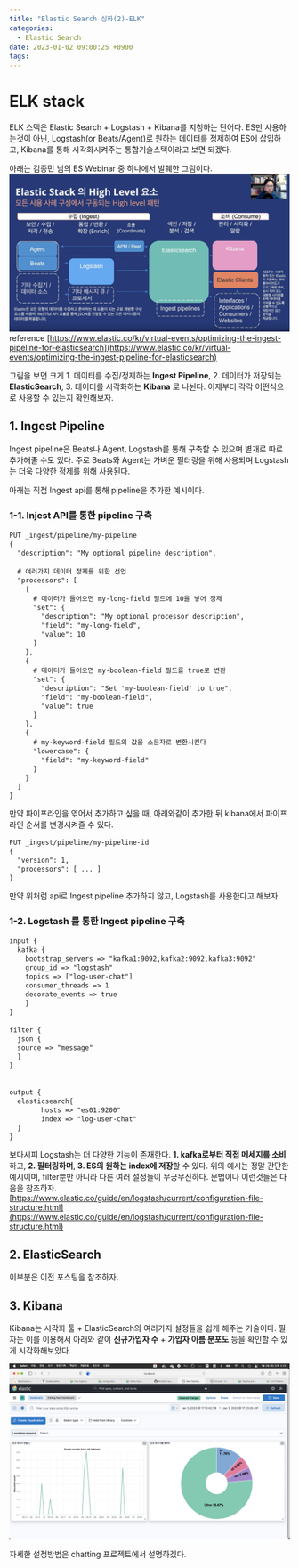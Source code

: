 ```yaml
---
title: "Elastic Search 심화(2)-ELK"
categories:
  - Elastic Search
date: 2023-01-02 09:00:25 +0900
tags:
---
```

# ELK stack
ELK 스택은 Elastic Search + Logstash + Kibana를 지칭하는 단어다. ES만 사용하는것이 아닌, Logstash(or Beats/Agent)로 원하는 데이터를 정제하여 ES에 삽입하고, Kibana를 통해 시각화시켜주는 통합기술스택이라고 보면 되겠다.

아래는 김종민 님의 ES Webinar 중 하나에서 발췌한 그림이다.
![img](../../assets/img/es/3.png)
reference [https://www.elastic.co/kr/virtual-events/optimizing-the-ingest-pipeline-for-elasticsearch](https://www.elastic.co/kr/virtual-events/optimizing-the-ingest-pipeline-for-elasticsearch)

그림을 보면 크게 1. 데이터를 수집/정제하는 **Ingest Pipeline**, 2. 데이터가 저장되는 **ElasticSearch**, 3. 데이터를 시각화하는 **Kibana** 로 나뉜다. 이제부터 각각 어떤식으로 사용할 수 있는지 확인해보자.

## 1. Ingest Pipeline
Ingest pipeline은 Beats나 Agent, Logstash를 통해 구축할 수 있으며 별개로 따로 추가해줄 수도 있다. 주로 Beats와 Agent는 가벼운 필터링을 위해 사용되며 Logstash는 더욱 다양한 정제를 위해 사용된다.

아래는 직접 Ingest api를 통해 pipeline을 추가한 예시이다.

### 1-1. Injest API를 통한 pipeline 구축

```
PUT _ingest/pipeline/my-pipeline
{
  "description": "My optional pipeline description",

  # 여러가지 데이터 정제를 위한 선언
  "processors": [
    {
      # 데이터가 들어오면 my-long-field 필드에 10을 넣어 정제
      "set": {
        "description": "My optional processor description",
        "field": "my-long-field",
        "value": 10
      }
    },
    {
      # 데이터가 들어오면 my-boolean-field 필드를 true로 변환
      "set": {
        "description": "Set 'my-boolean-field' to true",
        "field": "my-boolean-field",
        "value": true
      }
    },
    {
      # my-keyword-field 필드의 값을 소문자로 변환시킨다
      "lowercase": {
        "field": "my-keyword-field"
      }
    }
  ]
}
```

만약 파이프라인을 엮어서 추가하고 싶을 때, 아래와같이 추가한 뒤 kibana에서 파이프라인 순서를 변경시켜줄 수 있다.

```
PUT _ingest/pipeline/my-pipeline-id
{
  "version": 1,
  "processors": [ ... ]
}
```

만약 위처럼 api로 Ingest pipeline 추가하지 않고, Logstash를 사용한다고 해보자.

### 1-2. Logstash 를 통한 Ingest pipeline 구축

```
input {
  kafka {
    bootstrap_servers => "kafka1:9092,kafka2:9092,kafka3:9092"
    group_id => "logstash"
    topics => ["log-user-chat"]
    consumer_threads => 1
    decorate_events => true
    }
}

filter {
  json {
  source => "message"
  }
}


output {
  elasticsearch{
        hosts => "es01:9200"
        index => "log-user-chat"
  }
}
```

보다시피 Logstash는 더 다양한 기능이 존재한다. **1. kafka로부터 직접 메세지를 소비**하고, **2. 필터링하며**, **3. ES의 원하는 index에 저장**할 수 있다. 위의 예시는 정말 간단한 예시이며, filter뿐만 아니라 다른 여러 설정들이 무궁무진하다. 문법이나 이런것들은 다음을 참조하자. [https://www.elastic.co/guide/en/logstash/current/configuration-file-structure.html](https://www.elastic.co/guide/en/logstash/current/configuration-file-structure.html)

## 2. ElasticSearch
이부분은 이전 포스팅을 참조하자.

## 3. Kibana

Kibana는 시각화 툴 + ElasticSearch의 여러가지 설정들을 쉽게 해주는 기술이다. 필자는 이를 이용해서 아래와 같이 **신규가입자 수** + **가입자 이름 분포도** 등을 확인할 수 있게 시각화해보았다.

![img](../../assets/img/es/5.png)

자세한 설정방법은 chatting 프로젝트에서 설명하겠다.
